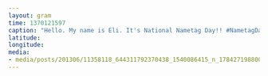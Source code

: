 ```yaml
---
layout: gram
time: 1370121597
caption: "Hello. My name is Eli. It's National Nametag Day!! #NametagDay"
latitude: 
longitude: 
media:
- media/posts/201306/11358118_644311792370438_1540086415_n_17842719880000351.jpg
---
```


